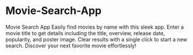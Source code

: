 # Movie-Search-App
Movie Search App  Easily find movies by name with this sleek app. Enter a movie title to get details including the title, overview, release date, popularity, and poster image. Clear results with a single click to start a new search. Discover your next favorite movie effortlessly!
